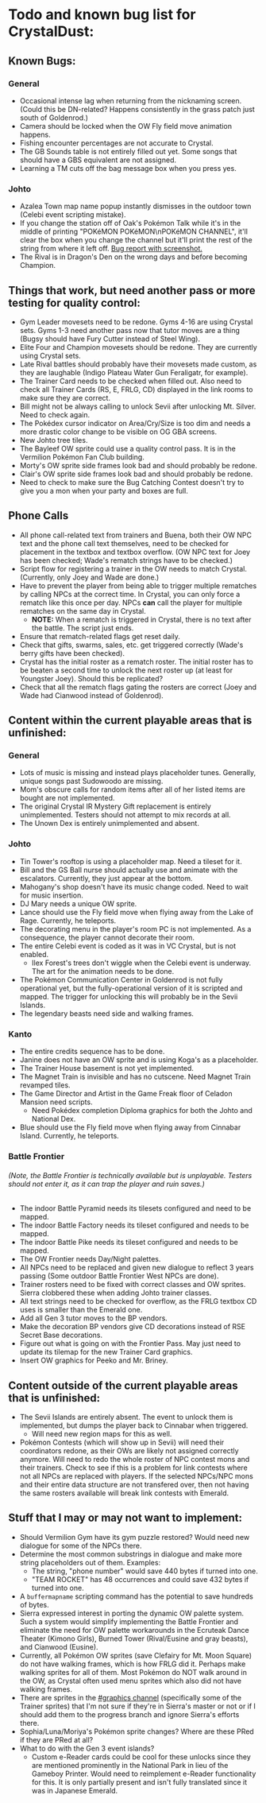 # Todo and known bug list for CrystalDust:

## Known Bugs:
### General
* Occasional intense lag when returning from the nicknaming screen. (Could this be DN-related? Happens consistently in the grass patch just south of Goldenrod.)
* Camera should be locked when the OW Fly field move animation happens.
* Fishing encounter percentages are not accurate to Crystal.
* The GB Sounds table is not entirely filled out yet. Some songs that should have a GBS equivalent are not assigned.
* Learning a TM cuts off the bag message box when you press yes.

### Johto
* Azalea Town map name popup instantly dismisses in the outdoor town (Celebi event scripting mistake).
* If you change the station off of Oak's Pokémon Talk while it's in the middle of printing "POKéMON POKéMON\nPOKéMON CHANNEL", it'll clear the box when you change the channel but it'll print the rest of the string from where it left off. [Bug report with screenshot.](https://discord.com/channels/237788642238660610/789393113315409951/953906750988361788)
* The Rival is in Dragon's Den on the wrong days and before becoming Champion.

## Things that work, but need another pass or more testing for quality control:
* Gym Leader movesets need to be redone. Gyms 4-16 are using Crystal sets. Gyms 1-3 need another pass now that tutor moves are a thing (Bugsy should have Fury Cutter instead of Steel Wing).
* Elite Four and Champion movesets should be redone. They are currently using Crystal sets.
* Late Rival battles should probably have their movesets made custom, as they are laughable (Indigo Plateau Water Gun Feraligatr, for example).
* The Trainer Card needs to be checked when filled out. Also need to check all Trainer Cards (RS, E, FRLG, CD) displayed in the link rooms to make sure they are correct.
* Bill might not be always calling to unlock Sevii after unlocking Mt. Silver. Need to check again.
* The Pokédex cursor indicator on Area/Cry/Size is too dim and needs a more drastic color change to be visible on OG GBA screens.
* New Johto tree tiles.
* The Bayleef OW sprite could use a quality control pass. It is in the Vermilion Pokémon Fan Club building.
* Morty's OW sprite side frames look bad and should probably be redone.
* Clair's OW sprite side frames look bad and should probably be redone.
* Need to check to make sure the Bug Catching Contest doesn't try to give you a mon when your party and boxes are full.
## Phone Calls
* All phone call-related text from trainers and Buena, both their OW NPC text and the phone call text themselves, need to be checked for placement in the textbox and textbox overflow. (OW NPC text for Joey has been checked; Wade's rematch strings have to be checked.)
* Script flow for registering a trainer in the OW needs to match Crystal. (Currently, only Joey and Wade are done.)
* Have to prevent the player from being able to trigger multiple rematches by calling NPCs at the correct time. In Crystal, you can only force a rematch like this once per day. NPCs **can** call the player for multiple rematches on the same day in Crystal.
  * **NOTE:** When a rematch is triggered in Crystal, there is no text after the battle. The script just ends.
* Ensure that rematch-related flags get reset daily.
* Check that gifts, swarms, sales, etc. get triggered correctly (Wade's berry gifts have been checked).
* Crystal has the initial roster as a rematch roster. The initial roster has to be beaten a second time to unlock the next roster up (at least for Youngster Joey). Should this be replicated?
* Check that all the rematch flags gating the rosters are correct (Joey and Wade had Cianwood instead of Goldenrod).
## Content within the current playable areas that is unfinished:
### General
* Lots of music is missing and instead plays placeholder tunes. Generally, unique songs past Sudowoodo are missing.
* Mom's obscure calls for random items after all of her listed items are bought are not implemented.
* The original Crystal IR Mystery Gift replacement is entirely unimplemented. Testers should not attempt to mix records at all.
* The Unown Dex is entirely unimplemented and absent.

### Johto
* Tin Tower's rooftop is using a placeholder map. Need a tileset for it.
* Bill and the GS Ball nurse should actually use and animate with the escalators. Currently, they just appear at the bottom.
* Mahogany's shop doesn't have its music change coded. Need to wait for music insertion.
* DJ Mary needs a unique OW sprite.
* Lance should use the Fly field move when flying away from the Lake of Rage. Currently, he teleports.
* The decorating menu in the player's room PC is not implemented. As a consequence, the player cannot decorate their room.
* The entire Celebi event is coded as it was in VC Crystal, but is not enabled.
  * Ilex Forest's trees don't wiggle when the Celebi event is underway. The art for the animation needs to be done.
* The Pokémon Communication Center in Goldenrod is not fully operational yet, but the fully-operational version of it is scripted and mapped. The trigger for unlocking this will probably be in the Sevii Islands.
* The legendary beasts need side and walking frames.

### Kanto
* The entire credits sequence has to be done.
* Janine does not have an OW sprite and is using Koga's as a placeholder.
* The Trainer House basement is not yet implemented.
* The Magnet Train is invisible and has no cutscene. Need Magnet Train revamped tiles.
* The Game Director and Artist in the Game Freak floor of Celadon Mansion need scripts.
   * Need Pokédex completion Diploma graphics for both the Johto and National Dex.
* Blue should use the Fly field move when flying away from Cinnabar Island. Currently, he teleports.

### Battle Frontier
###### *(Note, the Battle Frontier is technically available but is unplayable. Testers should not enter it, as it can trap the player and ruin saves.)*
* The indoor Battle Pyramid needs its tilesets configured and need to be mapped.
* The indoor Battle Factory needs its tileset configured and needs to be mapped.
* The indoor Battle Pike needs its tileset configured and needs to be mapped.
* The OW Frontier needs Day/Night palettes.
* All NPCs need to be replaced and given new dialogue to reflect 3 years passing (Some outdoor Battle Frontier West NPCs are done).
* Trainer rosters need to be fixed with correct classes and OW sprites. Sierra clobbered these when adding Johto trainer classes.
* All text strings need to be checked for overflow, as the FRLG textbox CD uses is smaller than the Emerald one.
* Add all Gen 3 tutor moves to the BP vendors.
* Make the decoration BP vendors give CD decorations instead of RSE Secret Base decorations.
* Figure out what is going on with the Frontier Pass. May just need to update its tilemap for the new Trainer Card graphics.
* Insert OW graphics for Peeko and Mr. Briney.

## Content outside of the current playable areas that is unfinished:
* The Sevii Islands are entirely absent. The event to unlock them is implemented, but dumps the player back to Cinnabar when triggered.
  * Will need new region maps for this as well.
* Pokémon Contests (which will show up in Sevii) will need their coordinators redone, as their OWs are likely not assigned correctly anymore. Will need to redo the whole roster of NPC contest mons and their trainers. Check to see if this is a problem for link contests where not all NPCs are replaced with players. If the selected NPCs/NPC mons and their entire data structure are not transfered over, then not having the same rosters available will break link contests with Emerald.

## Stuff that I may or may not want to implement:
* Should Vermilion Gym have its gym puzzle restored? Would need new dialogue for some of the NPCs there.
* Determine the most common substrings in dialogue and make more string placeholders out of them. Examples:
  * The string, "phone number" would save 440 bytes if turned into one.
  * "TEAM ROCKET" has 48 occurrences and could save 432 bytes if turned into one.
* A `buffermapname` scripting command has the potential to save hundreds of bytes.
* Sierra expressed interest in porting the dynamic OW palette system. Such a system would simplify implementing the Battle Frontier and eliminate the need for OW palette workarounds in the Ecruteak Dance Theater (Kimono Girls), Burned Tower (Rival/Eusine and gray beasts), and Cianwood (Eusine).
* Currently, all Pokémon OW sprites (save Clefairy for Mt. Moon Square) do not have walking frames, which is how FRLG did it. Perhaps make walking sprites for all of them. Most Pokémon do NOT walk around in the OW, as Crystal often used menu sprites which also did not have walking frames.
* There are sprites in the [#graphics channel](https://discord.com/channels/237788642238660610/671823652341284865) (specifically some of the Trainer sprites) that I'm not sure if they're in Sierra's master or not or if I should add them to the progress branch and ignore Sierra's efforts there.
* Sophia/Luna/Moriya's Pokémon sprite changes? Where are these PRed if they are PRed at all?
* What to do with the Gen 3 event islands?
  * Custom e-Reader cards could be cool for these unlocks since they are mentioned prominently in the National Park in lieu of the Gameboy Printer. Would need to reimplement e-Reader functionality for this. It is only partially present and isn't fully translated since it was in Japanese Emerald.

&nbsp;

&nbsp;

&nbsp;

&nbsp;
&nbsp;
&nbsp;
&nbsp;
&nbsp;
